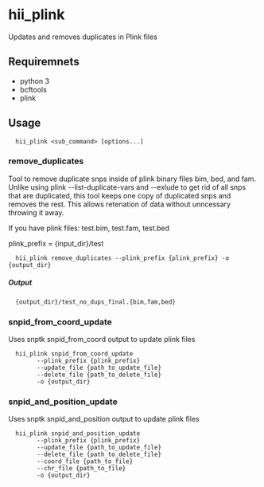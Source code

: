# hii_plink

Updates and removes duplicates in Plink files 

## Requiremnets 
- python 3
- bcftools
- plink 

## Usage

      hii_plink <sub_command> [options...]

### remove_duplicates

Tool to remove duplicate snps inside of plink binary files bim, bed, and fam. Unlike using plink --list-duplicate-vars and --exlude to get rid of all snps that are duplicated, this tool keeps one copy of duplicated snps and removes the rest. This allows retenation of data without unncessary throwing it away.  

If you have plink files: test.bim, test.fam, test.bed 

plink_prefix = {input_dir}/test 

      hii_plink remove_duplicates --plink_prefix {plink_prefix} -o {output_dir}

##### Output 

      {output_dir}/test_no_dups_final.{bim,fam,bed}

### snpid_from_coord_update 

Uses snptk snpid_from_coord output to update plink files 

      hii_plink snpid_from_coord_update 
            --plink_prefix {plink_prefix} 
            --update_file {path_to_update_file} 
            --delete_file {path_to_delete_file} 
            -o {output_dir}
       
### snpid_and_position_update 

Uses snptk snpid_and_position output to update plink files 

      hii_plink snpid_and_position_update 
            --plink_prefix {plink_prefix} 
            --update_file {path_to_update_file} 
            --delete_file {path_to_delete_file} 
            --coord_file {path_to_file} 
            --chr_file {path_to_file} 
            -o {output_dir}
